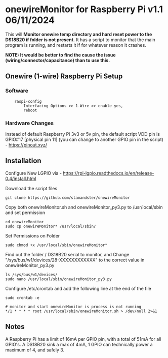 # onewireMonitor for Raspberry Pi v1.1 06/11/2024 
This will **Monitor onewire temp directory and hard reset power to the DS18B20 if folder is not present.** 
It has a script to monitor that the main program is running, and restarts it if for whatever reason it crashes.

**NOTE: It would be better to find the cause the issue (wiring/connector/capacitance) than to use this.**


## Onewire (1-wire) Raspberry Pi Setup

### Software
```
    raspi-config
        Interfacing Options >> 1-Wire >> enable yes,
        reboot
```

### Hardware Changes

Instead of default Raspberry Pi 3v3 or 5v pin, the default script VDD pin is GPIO#17 [physical pin 11] (you can change to another GPIO pin in the script) - https://pinout.xyz/

## Installation

Configure New LGPIO via - https://rpi-lgpio.readthedocs.io/en/release-0.4/install.html

Download the script files
```
git clone https://github.com/stamandster/onewireMonitor
```

Copy both onewireMonitor.sh and onewireMonitor_py3.py to /usr/local/sbin and set permission
```
cd onewireMonitor
sudo cp onewireMonitor* /usr/local/sbin/
```

Set Permissions on Folder
```
sudo chmod +x /usr/local/sbin/onewireMonitor*
```

Find out the folder / DS18B20 serial to monitor, and Change "/sys/bus/w1/devices/28-XXXXXXXXXXXX" to the correct value in onewireMonitor_py3.py
```
ls /sys/bus/w1/devices/
sudo nano /usr/local/sbin/onewireMonitor_py3.py
```

Configure /etc/crontab and add the following line at the end of the file
```
sudo crontab -e
```

```
# monitor and start onewireMonitor is process is not running
*/1 * * * * root /usr/local/sbin/onewireMonitor.sh > /dev/null 2>&1
```


## Notes

A Raspberry Pi has a limit of 16mA per GPIO pin, with a total of 51mA for all GPIO's. A DS18B20 sink a max of 4mA, 1 GPIO can technically power a maximum of 4, and safely 3.


